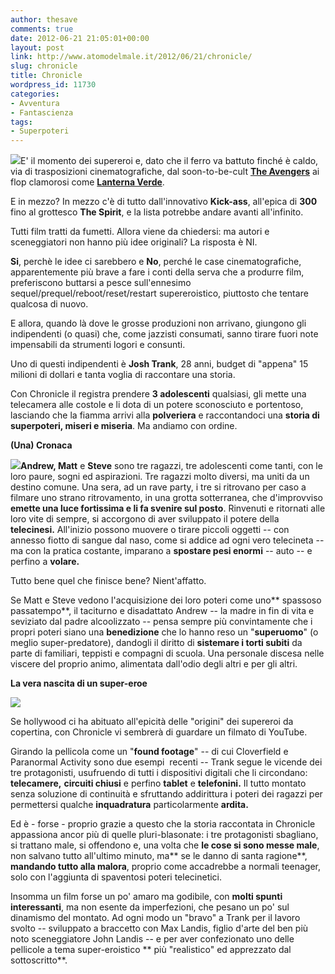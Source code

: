 ```yaml
---
author: thesave
comments: true
date: 2012-06-21 21:05:01+00:00
layout: post
link: http://www.atomodelmale.it/2012/06/21/chronicle/
slug: chronicle
title: Chronicle
wordpress_id: 11730
categories:
- Avventura
- Fantascienza
tags:
- Superpoteri
---
```


![](http://www.atomodelmale.it/wp-content/uploads/2012/06/chronicle-000-202x300.jpg)E' il momento dei supereroi e, dato che il ferro va battuto finché è caldo, via di trasposizioni cinematografiche, dal soon-to-be-cult [**The Avengers**](http://www.atomodelmale.it/2012/05/01/the-avengers/) ai flop clamorosi come **[Lanterna Verde](http://www.atomodelmale.it/2011/09/07/lanterna-verde/)**.

E in mezzo? In mezzo c'è di tutto dall'innovativo **Kick-ass**, all'epica di **300** fino al grottesco **The Spirit**, e la lista potrebbe andare avanti all'infinito.

Tutti film tratti da fumetti. Allora viene da chiedersi: ma autori e sceneggiatori non hanno più idee originali? La risposta è NI.

**Si**, perchè le idee ci sarebbero e **No**, perché le case cinematografiche, apparentemente più brave a fare i conti della serva che a produrre film, preferiscono buttarsi a pesce sull'ennesimo sequel/prequel/reboot/reset/restart supereroistico, piuttosto che tentare qualcosa di nuovo.

E allora, quando là dove le grosse produzioni non arrivano, giungono gli indipendenti (o quasi) che, come jazzisti consumati, sanno tirare fuori note impensabili da strumenti logori e consunti.

Uno di questi indipendenti è **Josh Trank**, 28 anni, budget di "appena" 15 milioni di dollari e tanta voglia di raccontare una storia.

Con Chronicle il registra prendere **3 adolescenti** qualsiasi, gli mette una telecamera alle costole e li dota di un potere sconosciuto e portentoso, lasciando che la fiamma arrivi alla **polveriera** e raccontandoci una **storia di superpoteri, miseri e miseria**. Ma andiamo con ordine.



**(Una) Cronaca**

**![](http://www.atomodelmale.it/wp-content/uploads/2012/06/chronicle-002-300x191.jpg)Andrew, Matt** e **Steve** sono tre ragazzi, tre adolescenti come tanti, con le loro paure, sogni ed aspirazioni. Tre ragazzi molto diversi, ma uniti da un destino comune. Una sera, ad un rave party, i tre si ritrovano per caso a filmare uno strano ritrovamento, in una grotta sotterranea, che d'improvviso **emette una luce fortissima e li fa svenire sul posto**. Rinvenuti e ritornati alle loro vite di sempre, si accorgono di aver sviluppato il potere della **telecinesi.** All'inizio possono muovere o tirare piccoli oggetti -- con annesso fiotto di sangue dal naso, come si addice ad ogni vero telecineta -- ma con la pratica costante, imparano a **spostare pesi enormi** -- auto -- e perfino a **volare.**

Tutto bene quel che finisce bene? Nient'affatto.

Se Matt e Steve vedono l'acquisizione dei loro poteri come uno** spassoso passatempo**, il taciturno e disadattato Andrew -- la madre in fin di vita e seviziato dal padre alcoolizzato -- pensa sempre più convintamente che i propri poteri siano una **benedizione** che lo hanno reso un "**superuomo**" (o meglio super-predatore), dandogli il diritto di **sistemare i torti subiti** da parte di familiari, teppisti e compagni di scuola. Una personale discesa nelle viscere del proprio animo, alimentata dall'odio degli altri e per gli altri.

**La vera nascita di un super-eroe**

![](http://www.atomodelmale.it/wp-content/uploads/2012/06/chronicle-003-300x199.jpg)

Se hollywood ci ha abituato all'epicità delle "origini" dei supereroi da copertina, con Chronicle vi sembrerà di guardare un filmato di YouTube.

Girando la pellicola come un "**found footage**" -- di cui Cloverfield e Paranormal Activity sono due esempi  recenti -- Trank segue le vicende dei tre protagonisti, usufruendo di tutti i dispositivi digitali che li circondano: **telecamere,** **circuiti chiusi** e perfino **tablet** e **telefonini.** Il tutto montato senza soluzione di continuità e sfruttando addirittura i poteri dei ragazzi per permettersi qualche **inquadratura** particolarmente **ardita.**

Ed è - forse - proprio grazie a questo che la storia raccontata in Chronicle appassiona ancor più di quelle pluri-blasonate: i tre protagonisti sbagliano, si trattano male, si offendono e, una volta che **le cose si sono messe male**, non salvano tutto all'ultimo minuto, ma** se le danno di santa ragione**, **mandando tutto alla malora**, proprio come accadrebbe a normali teenager, solo con l'aggiunta di spaventosi poteri telecinetici.

Insomma un film forse un po' amaro ma godibile, con **molti spunti interessanti**, ma non esente da imperfezioni, che pesano un po' sul dinamismo del montato. Ad ogni modo un "bravo" a Trank per il lavoro svolto -- sviluppato a braccetto con Max Landis, figlio d'arte del ben più noto sceneggiatore John Landis -- e per aver confezionato uno delle pellicole a tema super-eroistico ** più "realistico" ed apprezzato dal sottoscritto**.
